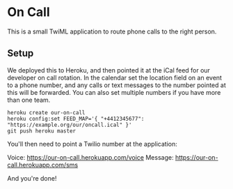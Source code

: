 # On Call

This is a small TwiML application to route phone calls to the right person.

## Setup

We deployed this to Heroku, and then pointed it at the iCal feed for our developer on call rotation. In the calendar
set the location field on an event to a phone number, and any calls or text messages to the number pointed at this
will be forwarded. You can also set multiple numbers if you have more than one team.

```
heroku create our-on-call
heroku config:set FEED_MAP='{ "+4412345677": "https://example.org/our/oncall.ical" }'
git push heroku master
```

You'll then need to point a Twilio number at the application:

Voice: https://our-on-call.herokuapp.com/voice
Message: https://our-on-call.herokuapp.com/sms

And you're done!
